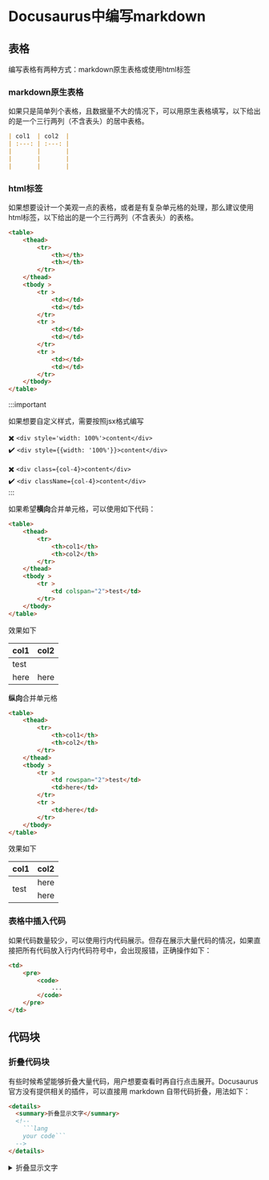 # Docusaurus中编写markdown

## 表格

编写表格有两种方式：markdown原生表格或使用html标签

### markdown原生表格

如果只是简单列个表格，且数据量不大的情况下，可以用原生表格填写，以下给出的是一个三行两列（不含表头）的居中表格。

```markdown
| col1  | col2  |
| :---: | :---: |
|       |       |
|       |       |
|       |       |
```

### html标签

如果想要设计一个美观一点的表格，或者是有复杂单元格的处理，那么建议使用html标签，以下给出的是一个三行两列（不含表头）的表格。

```html
<table>
    <thead>
        <tr>
            <th></th>
            <th></th>
        </tr>
    </thead>
    <tbody >
        <tr >
            <td></td>
            <td></td>
        </tr>
        <tr >
            <td></td>
            <td></td>
        </tr>
        <tr >
            <td></td>
            <td></td>
        </tr>
    </tbody>
</table>
```
:::important

如果想要自定义样式，需要按照jsx格式编写

✖️ `<div style='width: 100%'>content</div>`  
✔️ `<div style={{width: '100%'}}>content</div>`  

✖️ `<div class={col-4}>content</div>`  
✔️ `<div className={col-4}>content</div>`  
:::

如果希望**横向**合并单元格，可以使用如下代码：
```html
<table>
    <thead>
        <tr>
            <th>col1</th>
            <th>col2</th>
        </tr>
    </thead>
    <tbody >
        <tr >
            <td colspan="2">test</td>
        </tr>
    </tbody>
</table>
```
效果如下
<table>
    <thead>
        <tr>
            <th>col1</th>
            <th>col2</th>
        </tr>
    </thead>
    <tbody >
        <tr >
            <td colspan="2">test</td>
        </tr>
        <tr >
            <td>here</td>
            <td>here</td>
        </tr>
    </tbody>
</table>

**纵向**合并单元格
```html
<table>
    <thead>
        <tr>
            <th>col1</th>
            <th>col2</th>
        </tr>
    </thead>
    <tbody >
        <tr >
            <td rowspan="2">test</td>
            <td>here</td>
        </tr>
        <tr >
            <td>here</td>
        </tr>
    </tbody>
</table>
```
效果如下
<table>
    <thead>
        <tr>
            <th>col1</th>
            <th>col2</th>
        </tr>
    </thead>
    <tbody >
        <tr >
            <td rowspan="2">test</td>
            <td>here</td>
        </tr>
        <tr >
            <td>here</td>
        </tr>
    </tbody>
</table>


### 表格中插入代码

如果代码数量较少，可以使用行内代码展示。但存在展示大量代码的情况，如果直接把所有代码放入行内代码符号中，会出现报错，正确操作如下：

```html
<td>
    <pre>
        <code>
            ...
        </code>
    </pre>
</td>
```

## 代码块

### 折叠代码块

有些时候希望能够折叠大量代码，用户想要查看时再自行点击展开。Docusaurus 官方没有提供相关的插件，可以直接用 markdown 自带代码折叠，用法如下：

```md
<details>
  <summary>折叠显示文字</summary>
  <!--
    ```lang
    your code```
  -->
</details>
```

<details>
  <summary>折叠显示文字</summary>
```py
print('hello world')
```
</details>